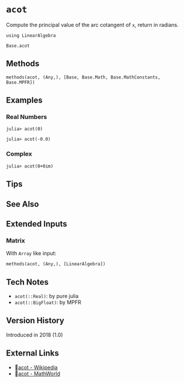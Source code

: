 # `acot`

Compute the principal value of the arc cotangent of `x`,
return in radians.

```@setup repl_only
using LinearAlgebra
```
```@docs
Base.acot
```


## Methods

```@repl
methods(acot, (Any,), [Base, Base.Math, Base.MathConstants, Base.MPFR])
```


## Examples

### Real Numbers
```jldoctest
julia> acot(0)

julia> acot(-0.0)
```

### Complex
```jldoctest
julia> acot(0+0im)
```

## Tips


## See Also



## Extended Inputs

### Matrix
With `Array` like input:
```@repl repl_only
methods(acot, (Any,), [LinearAlgebra])
```


## Tech Notes

- `acot(::Real)`: by pure julia
- `acot(::BigFloat)`: by MPFR


## Version History

Introduced in 2018 (1.0)


## External Links
- 🔗[acot - Wikipedia](https://en.wikipedia.org/wiki/ )
- 🔗[acot - MathWorld](https://mathworld.wolfram.com/ )
